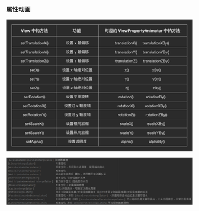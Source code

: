 ### 属性动画

![](../../../../../../res/drawable/animator.jpg)

![](../../../../../../res/drawable/interpolator.jpg)